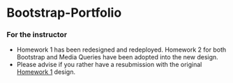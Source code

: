 # Bootstrap-Portfolio
### For the instructor
* Homework 1 has been redesigned and redeployed. Homework 2 for both Bootstrap and Media Queries have been adopted into the new design.
* Please advise if you rather have a resubmission with the original [Homework 1](https://thaiscmky.github.io/Basic-Portfolio/) design.
